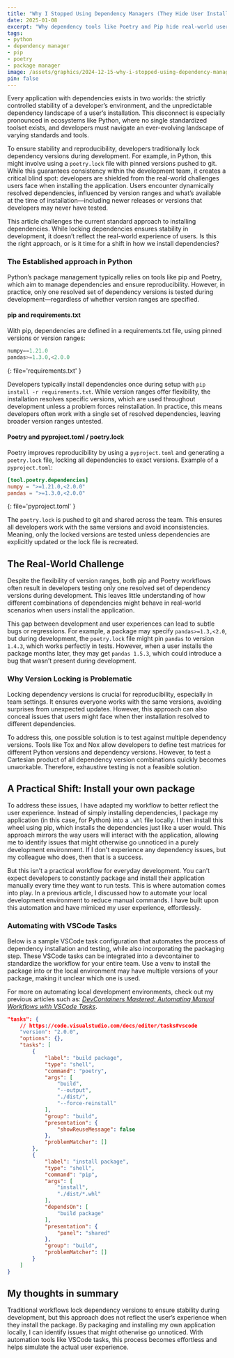 ```yaml
---
title: "Why I Stopped Using Dependency Managers (They Hide User Install Risks)"
date: 2025-01-08
excerpt: "Why dependency tools like Poetry and Pip hide real-world user issues and how building and installing your own package can uncover hidden problems."
tags:
- python
- dependency manager
- pip
- poetry
- package manager
image: /assets/graphics/2024-12-15-why-i-stopped-using-dependency-managers/thumbnail-book-as-bookcase.png
pin: false
---
```

Every application with dependencies exists in two worlds: the strictly controlled stability of a developer’s environment, and the unpredictable dependency landscape of a user’s installation. This disconnect is especially pronounced in ecosystems like Python, where no single standardized toolset exists, and developers must navigate an ever-evolving landscape of varying standards and tools.

To ensure stability and reproducibility, developers traditionally lock dependency versions during development. For example, in Python, this might involve using a `poetry.lock` file with pinned versions pushed to git. While this guarantees consistency within the development team, it creates a critical blind spot: developers are shielded from the real-world challenges users face when installing the application. Users encounter dynamically resolved dependencies, influenced by version ranges and what’s available at the time of installation—including newer releases or versions that developers may never have tested.

This article challenges the current standard approach to installing dependencies. While locking dependencies ensures stability in development, it doesn’t reflect the real-world experience of users. Is this the right approach, or is it time for a shift in how we install dependencies?

### The Established approach in Python
Python’s package management typically relies on tools like pip and Poetry, which aim to manage dependencies and ensure reproducibility. However, in practice, only one resolved set of dependency versions is tested during development—regardless of whether version ranges are specified.

#### pip and requirements.txt
With pip, dependencies are defined in a requirements.txt file, using pinned versions or version ranges:

```python
numpy==1.21.0
pandas>=1.3.0,<2.0.0
```
{: file='requirements.txt' }

Developers typically install dependencies once during setup with `pip install -r requirements.txt`. While version ranges offer flexibility, the installation resolves specific versions, which are used throughout development unless a problem forces reinstallation. In practice, this means developers often work with a single set of resolved dependencies, leaving broader version ranges untested.

#### Poetry and pyproject.toml / poetry.lock
Poetry improves reproducibility by using a `pyproject.toml` and generating a `poetry.lock` file, locking all dependencies to exact versions. Example of a `pyproject.toml`:

```toml
[tool.poetry.dependencies]
numpy = ">=1.21.0,<2.0.0"
pandas = ">=1.3.0,<2.0.0"
```
{: file='pyproject.toml' }

The `poetry.lock` is pushed to git and shared across the team. This ensures all developers work with the same versions and avoid inconsistencies. Meaning, only the locked versions are tested unless dependencies are explicitly updated or the lock file is recreated.

## The Real-World Challenge
Despite the flexibility of version ranges, both pip and Poetry workflows often result in developers testing only one resolved set of dependency versions during development. This leaves little understanding of how different combinations of dependencies might behave in real-world scenarios when users install the application.

This gap between development and user experiences can lead to subtle bugs or regressions. For example, a package may specify `pandas>=1.3,<2.0`, but during development, the `poetry.lock` file might pin `pandas` to version `1.4.3`, which works perfectly in tests. However, when a user installs the package months later, they may get `pandas 1.5.3`, which could introduce a bug that wasn’t present during development.

### Why Version Locking is Problematic
Locking dependency versions is crucial for reproducibility, especially in team settings. It ensures everyone works with the same versions, avoiding surprises from unexpected updates. However, this approach can also conceal issues that users might face when ther installation resolved to different dependencies.

To address this, one possible solution is to test against multiple dependency versions. Tools like Tox and Nox allow developers to define test matrices for different Python versions and dependency versions. However, to test a Cartesian product of all dependency version combinations quickly becomes unworkable. Therefore, exhaustive testing is not a feasible solution.

## A Practical Shift: Install your own package
To address these issues, I have adapted my workflow to better reflect the user experience. Instead of simply installing dependencies, I package my application (in this case, for Python) into a `.whl` file locally. I then install this wheel using pip, which installs the dependencies just like a user would. This approach mirrors the way users will interact with the application, allowing me to identify issues that might otherwise go unnoticed in a purely development environment. If I don't experience any dependency issues, but my colleague who does, then that is a success.

But this isn’t a practical workflow for everyday development. You can’t expect developers to constantly package and install their application manually every time they want to run tests. This is where automation comes into play. In a previous article, I discussed how to automate your local development environment to reduce manual commands. I have built upon this automation and have mimiced my user experience, effortlessly.

### Automating with VSCode Tasks
Below is a sample VSCode task configuration that automates the process of dependency installation and testing, while also incorporating the packaging step. These VSCode tasks can be integrated into a devcontainer to standardize the workflow for your entire team. Use a venv to install the package into or the local environment may have multiple versions of your package, making it unclear which one is used.

For more on automating local development environments, check out my previous articles such as: *[DevContainers Mastered: Automating Manual Workflows with VSCode Tasks](https://medium.com/@krijnvanderburg/how-i-automate-my-entire-ide-vscode-akin-to-cicd-992568ee7fb5)*.

```json
"tasks": {
    // https://code.visualstudio.com/docs/editor/tasks#vscode
    "version": "2.0.0",
    "options": {},
    "tasks": [
        {
            "label": "build package",
            "type": "shell",
            "command": "poetry",
            "args": [
                "build",
                "--output",
                "./dist/",
                "--force-reinstall"
            ],
            "group": "build",
            "presentation": {
                "showReuseMessage": false
            },
            "problemMatcher": []
        },
        {
            "label": "install package",
            "type": "shell",
            "command": "pip",
            "args": [
                "install",
                "./dist/*.whl"
            ],
            "dependsOn": [
                "build package"
            ],
            "presentation": {
                "panel": "shared"
            },
            "group": "build",
            "problemMatcher": []
        }
    ]
}
```

## My thoughts in summary
Traditional workflows lock dependency versions to ensure stability during development, but this approach does not reflect the user’s experience when they install the package. By packaging and installing my own application locally, I can identify issues that might otherwise go unnoticed. With automation tools like VSCode tasks, this process becomes effortless and helps simulate the actual user experience.
